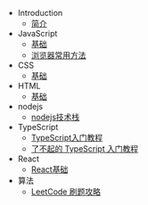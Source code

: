 * Introduction
  - [简介](README.md)
* JavaScript
  - [基础](/javascript/base.md)
  - [浏览器常用方法](/javascript/browser.md)
* CSS
  - [基础](/css/base.md)
* HTML
  - [基础](/html/base.md)
* nodejs
  - [nodejs技术栈](https://www.nodejs.red/#/)
* TypeScript
  - [TypeScript入门教程](https://ts.xcatliu.com/introduction/index.html)
  - [了不起的 TypeScript 入门教程](https://juejin.cn/post/6844904182843965453)
* React
  - [React基础](/react/base.md)
* 算法
  - [LeetCode 刷题攻略](https://github.com/youngyangyang04/leetcode-master)